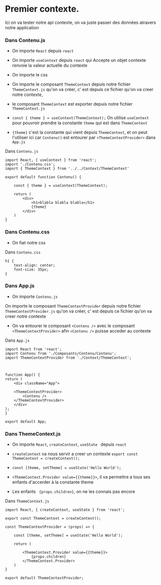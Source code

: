 # Premier contexte.

Ici on va tester notre api contexte, on va juste passer des données atravers notre application

### Dans Contenu.js

- On importe `React` depuis `react`

- On importe `useContext` depuis `react` qui Accepte un objet contexte renvoie la valeur actuelle du contexte

- On importe le css

- On importe le composant `ThemeContext` depuis notre fichier `ThemeContext.js` qu'on va créer, c' est depuis ce fichier qu'on va creer notre contexte, 

- le composant `ThemeContext` est exporter depuis notre fichier `ThemeContext.js`

- `const { theme } = useContext(ThemeContext);` On utilise `useContext` pour pouvroir prendre la constante `theme` qui est dans `ThemeContext`

- `{theme}` c'est la constante qui vient depuis `ThemeContext`, et on peut l'utiliser ici car `Contenu()` est entourer par `<ThemeContextProvider>` dans `App.js`

Dans `Contenu.js`

    import React, { useContext } from 'react';
    import './Contenu.css';
    import { ThemeContext } from '../../Context/ThemeContext'

    export default function Contenu() {

        const { theme } = useContext(ThemeContext);

        return (
            <div>
                <h1>blabla blabla blabla</h1>
                {theme}
            </div>
        )
    }


### Dans Contenu.css

- On fiat notre css

Dans `Contenu.css`


    h1 {
        text-align: center;
        font-size: 35px;
    }


### Dans App.js

- On importe `Contenu.js`

On importe le composant `ThemeContextProvider` depuis notre fichier `ThemeContextProvider.js` qu'on va créer, c' est depuis ce fichier qu'on va creer notre contexte

- On va entourer le composant `<Contenu />` avec le composant `<ThemeContextProvider>` afin `<Contenu />` puisse acceder au contexte

Dans `App.js`

    import React from 'react';
    import Contenu from './Composants/Contenu/Contenu';
    import ThemeContextProvider from './Context/ThemeContext';



    function App() {
    return (
        <div className="App">

        <ThemeContextProvider>
            <Contenu />
        </ThemeContextProvider>
        </div>
    );
    }

    export default App;


### Dans ThemeContext.js

- On importe `React`, `createContext`, `useState ` depuis `react`

- `createContext` va nous servir a creer un contexte `export const ThemeContext = createContext();`

- `const [theme, setTheme] = useState('Hello World');`

- `<ThemeContext.Provider value={{theme}}>`, il va permettre a tous ses enfants d'accerder à la constante theme 

- Les enfants ` {props.children}`, on ne les connais pas encore 

Dans `ThemeContext.js`



    import React, { createContext, useState } from 'react';

    export const ThemeContext = createContext();

    const ThemeContextProvider = (props) => {

        const [theme, setTheme] = useState('Hello World');

        return (

            <ThemeContext.Provider value={{theme}}>
                {props.children}
            </ThemeContext.Provider>
        )
    }

    export default ThemeContextProvider;
